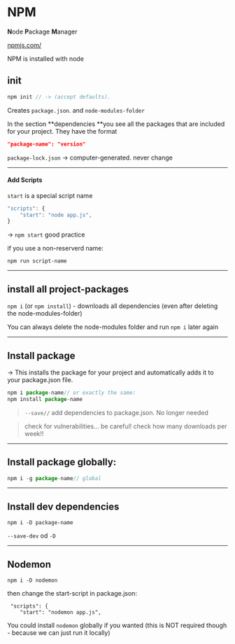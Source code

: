 # NPM

**N**ode **P**ackage **M**anager

[npmjs.com/](https://www.npmjs.com/)

NPM is installed with node

## init

```js
npm init // -> (accept defaults).
```

Creates `package.json`. and `node-modules-folder` 

In the section **dependencies **you see all the packages that are included for your project. They have the format

```json
"package-name": "version"
```

`package-lock.json` -> computer-generated. never change

------

#### Add Scripts

`start` is a special script name

```js
"scripts": {
	"start": "node app.js",
}
```

->  `npm start` good practice

if you use a non-reserverd name:

`npm run script-name`

------

## install all project-packages

`npm i`  (or `npm install`) - downloads all dependencies (even after deleting the node-modules-folder)



You can always delete the node-modules folder and run `npm i` later again

------

## Install package

-> This installs the package for your project and automatically adds it to your package.json file.

```js
npm i package-name// or exactly the same:
npm install package-name
```

> `--save//`  add dependencies to package.json. No longer needed

> check for vulnerabilities... be careful!  check how many downloads per week!!

------

## Install package globally:

```js
npm i -g package-name// global
```

------

## Install dev dependencies

```
npm i -D package-name
```

`--save-dev` od `-D`

------

## Nodemon

```
npm i -D nodemon
```

then change the start-script in package.json:

```
 "scripts": {
    "start": "nodemon app.js",
```

You could install `nodemon` globally if you wanted (this is NOT required though - because we can just run it locally)

